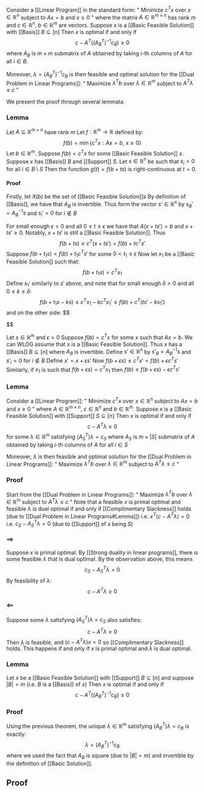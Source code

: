 Consider a [[Linear Program]] in the standard form:
" Minimize $c^Tx$ over $x\in \mathbb{R}^{n}$ subject to $Ax=b$ and $x\geq 0$ "
where the matrix $A\in \mathbb{R}^{m\times n}$ has rank $m$
and $c\in \mathbb{R}^{n},\ b\in \mathbb{R}^{m}$ are vectors.
Suppose $x$ is a [[Basic Feasible Solution]] with [[Basis]] $B\subseteq[n]$
Then $x$ is optimal
if and only if
$$
c - A^{T}((A_{B}^{T})^{-1}c_{B}) \geq 0
$$
where $A_{B}$ is $m\times m$ submatrix of $A$
obtained by taking $i$-th columns of $A$ for all $i\in B$.

Moreover, $\lambda=(A_{B}^{T})^{-1}c_{B}$ is then feasible and optimal solution 
for the [[Dual Problem in Linear Programs]]:
" Maximize $\lambda^{T}b$ over $\lambda \in \mathbb{R}^{m}$ subject to $A^{T}\lambda\leq c$ "

We present the proof through several lemmata.
### Lemma
Let $A\subseteq \mathbb{R}^{m\times n}$ have rank $m$
Let $f:\mathbb{R}^{m}\to \mathbb{R}$ defined by:
$$
f(b)=\min \{ c^{T}x : Ax=b,\ x\geq 0 \}
$$
Let $b\in \mathbb{R}^{m}$.
Suppose $f(b)=c^{T}x$ for some [[Basic Feasible Solution]] $x$.
Suppose $x$ has [[Basis]] $B$ and [[Support]] $S$.
Let $s \in \mathbb{R}^{n}$ be such that $s_{i}>0$ for all $i\in B\setminus S$
Then the function $g(t)=f(b+t s)$ is right-continuous at $t=0$.
#### Proof
Firstly, let $X(b)$ be the set of [[Basic Feasible Solution]]s 
By definition of [[Basis]], we have that $A_{B}$ is invertible.
Thus form the vector $s'\in \mathbb{R}^{n}$ 
by $s_{B}'=A_{B}^{-1}s$ and $s_{i}'=0$ for $i\not\in B$

For small enough $\epsilon>0$ and all $0\leq t\leq\epsilon$
we have that $A(x+t s')=b$ and $x+ts'\geq 0$.
Notably, $x+ts'$ is still a [[Basic Feasible Solution]].
Thus
$$
f(b+ts) \leq c^{T}(x+ts')=f(b) + t c^{T}s'
$$
Suppose $f(b+t_{1}s)<f(b)+t_{1}c^{T}s'$ for some $0<t_{1}\leq \epsilon$
Now let $x_{1}$ be a [[Basic Feasible Solution]] such that:
$$
f(b+t_{1}s) = c^{T}x_{1}
$$
Define $s_{1}'$ similarly to $s'$ above,
and note that for small enough $\delta>0$ and all $0\leq k\leq \delta$:
$$
f(b+t_{1}s-ks) \leq c^{T}x_{1} - kc^{T}s_{1}' \leq f(b) + c^{T} (ts'-ks_{1}')
$$
and on the other side:
$$

$$

Let $s \in \mathbb{R}^{m}$ and $\epsilon>0$
Suppose $f(b)=c^{T}x$ for some $x$ such that $Ax=b$.
We can WLOG assume that $x$ is a [[Basic Feasible Solution]].
Thus $x$ has a [[Basis]] $B\subseteq[n]$ where $A_{B}$ is invertible.
Define $s'\in \mathbb{R}^{n}$ by $s'_{B}=A_{B}^{-1}s$ and $s'_{i}=0$ for $i\not\in B$
Define $x'=x+\epsilon s'$
Now $f(b+\epsilon s)\leq c^{T}x' = f(b)+\epsilon c^{T}s'$
Similarly, if $x_{1}$ is such that $f(b+\epsilon s)=c^{T}x_{1}$
then $f(b)\leq f(b+\epsilon s)-\epsilon c^{T}s'$

### Lemma
Consider a [[Linear Program]]:
" Minimize $c^Tx$ over $x\in \mathbb{R}^{n}$ subject to $Ax=b$ and $x\geq 0$ "
where $A\in \mathbb{R}^{m\times n}$, $c\in \mathbb{R}^{n}$ and $b\in \mathbb{R}^{m}$.
Suppose $x$ is a [[Basic Feasible Solution]] with [[Support]] $S\subseteq[n]$
Then $x$ is optimal
if and only if
$$
c - A^{T}\lambda \geq 0
$$
for some $\lambda \in \mathbb{R}^{m}$ satisfying $(A_{S}^{T})\lambda=c_{S}$
where $A_{S}$ is $m\times \lvert S \rvert$ submatrix of $A$
obtained by taking $i$-th columns of $A$ for all $i\in S$

Moreover, $\lambda$ is then feasible and optimal solution 
for the [[Dual Problem in Linear Programs]]:
" Maximize $\lambda^{T}b$ over $\lambda \in \mathbb{R}^{m}$ subject to $A^{T}\lambda\leq c$ "
### Proof
Start from the [[Dual Problem in Linear Programs]]:
" Maximize $\lambda^Tb$ over $\lambda \in \mathbb{R}^{m}$ subject to $A^{T}\lambda\leq c$ "
Note that a feasible $x$ is primal optimal 
and feasible $\lambda$ is dual optimal
if and only if 
[[Complimentary Slackness]] holds (due to [[Dual Problem in Linear Programs#Lemma]])
i.e. $x^{T}(c-A^{T}\lambda)=0$
i.e. $c_{S} - A_{S}^{T}\lambda=0$ (due to [[Support]] of $x$ being $S$)
#### $\implies$
Suppose $x$ is primal optimal.
By [[Strong duality in linear programs]], 
there is some feasible $\lambda$ that is dual optimal.
By the observation above, this means 
$$
c_{S}-A_{S}^{T}\lambda=0
$$
By feasibility of $\lambda$:
$$
c-A^{T}\lambda\geq 0
$$
#### $\impliedby$
Suppose some $\lambda$ satisfying $(A_{S}^{T})\lambda=c_{S}$ also satisfies:
$$
c-A^{T}\lambda\geq 0
$$
Then $\lambda$ is feasible, and $(c-A^{T}\lambda)x=0$ so [[Complimentary Slackness]] holds.
This happens if and only if $x$ is primal optimal and $\lambda$ is dual optimal.

### Lemma
Let $x$ be a [[Basic Feasible Solution]] with [[Support]] $B\subseteq[n]$
and suppose $\lvert B \rvert=m$ (i.e. $B$ is a [[Basis]] of $x$)
Then $x$ is optimal 
if and only if
$$
c-A^{T}((A_{B}^{T})^{-1}c_{B})\geq 0
$$
### Proof
Using the previous theorem, 
the unique $\lambda \in \mathbb{R}^{m}$ satisfying $(A_{B}^{T})\lambda=c_{B}$ is exactly:
$$
\lambda=(A_{B}^{T})^{-1}c_{B}
$$
where we used the fact that $A_{B}$ is square (due to $\lvert B \rvert=m$)
and invertible by the definition of [[Basic Solution]].

## Proof


